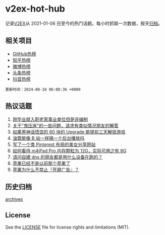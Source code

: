 # v2ex-hot-hub

 记录[V2EX](https://www.v2ex.com/)从 2021-01-06 日至今的热门话题。每小时抓取一次数据，按天[归档](archives)。
 
 ## 相关项目

- [GitHub热榜](https://github.com/lonnyzhang423/github-hot-hub)
- [知乎热榜](https://github.com/lonnyzhang423/zhihu-hot-hub)
- [微博热榜](https://github.com/lonnyzhang423/weibo-hot-hub)
- [头条热榜](https://github.com/lonnyzhang423/toutiao-hot-hub)
- [抖音热榜](https://github.com/lonnyzhang423/douyin-hot-hub)


 `更新时间：2024-08-18 06:08:36 +0800`

## 热议话题

1. [刚毕业就入职老家事业单位但是非编制](https://www.v2ex.com/t/1065730)
1. [关于"鬼压床"的一些问题，请求有类似情况朋友的解答](https://www.v2ex.com/t/1065702)
1. [如果黑神话悟空的 60 块的 Upgrade 能提前三天解锁游戏](https://www.v2ex.com/t/1065718)
1. [油管能像 B 站一样搞一个后台播放吗](https://www.v2ex.com/t/1065717)
1. [写了一个类 Pinterest 布局的美女分享网站](https://www.v2ex.com/t/1065683)
1. [如何看待 m4iPad Pro 内存颗粒为 12G，实际可用之有 8G](https://www.v2ex.com/t/1065707)
1. [请问自建 dns 的朋友都是用什么设备在跑的？](https://www.v2ex.com/t/1065731)
1. [苹果已经不是以前那个苹果了](https://www.v2ex.com/t/1065688)
1. [苹果为什么不禁止『开屏广告』？](https://www.v2ex.com/t/1065793)

## 历史归档

[archives](archives)

## License

See the [LICENSE](LICENSE) file for license rights and limitations (MIT).
